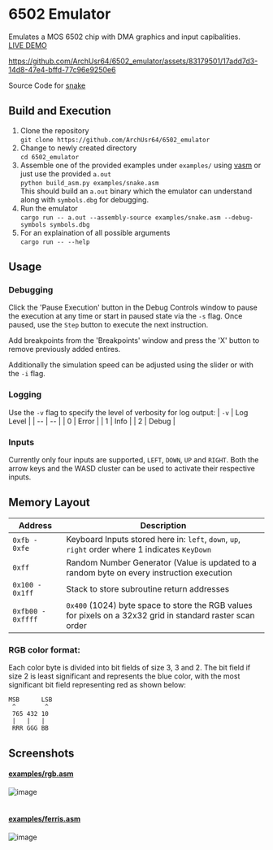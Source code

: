 # 6502 Emulator

Emulates a MOS 6502 chip with DMA graphics and input capibalities.  
[LIVE DEMO](https://archusr64.github.io/6502_emulator/)

https://github.com/ArchUsr64/6502_emulator/assets/83179501/17add7d3-14d8-47e4-bffd-77c96e9250e6  

Source Code for [snake](examples/snake.asm)

## Build and Execution
1. Clone the repository  
   `git clone https://github.com/ArchUsr64/6502_emulator`
2. Change to newly created directory  
   `cd 6502_emulator`
4. Assemble one of the provided examples under `examples/` using [vasm](http://www.compilers.de/vasm.html) or just use the provided `a.out`  
   `python build_asm.py examples/snake.asm`  
   This should build an `a.out` binary which the emulator can understand along with `symbols.dbg` for debugging.
5. Run the emulator  
   `cargo run -- a.out --assembly-source examples/snake.asm --debug-symbols symbols.dbg`
6. For an explaination of all possible arguments  
   `cargo run -- --help`

## Usage
### Debugging
Click the 'Pause Execution' button in the Debug Controls window to pause the execution at any time or start in paused state via the `-s` flag.
Once paused, use the `Step` button to execute the next instruction.

Add breakpoints from the 'Breakpoints' window and press the 'X' button to remove previously added entires.

Additionally the simulation speed can be adjusted using the slider or with the `-i` flag.

### Logging
Use the `-v` flag to specify the level of verbosity for log output:
| `-v` | Log Level |
| -- | -- |
| 0 | Error |
| 1 | Info |
| 2 | Debug |
### Inputs
Currently only four inputs are supported, `LEFT`, `DOWN`, `UP` and `RIGHT`. Both the arrow keys and the WASD cluster can be used to activate their respective inputs.

## Memory Layout  
| Address | Description |
| -- | -- |
| `0xfb - 0xfe` | Keyboard Inputs stored here in: `left`, `down`, `up`, `right` order where 1 indicates `KeyDown` |
| `0xff` | Random Number Generator (Value is updated to a random byte on every instruction execution |
| `0x100 - 0x1ff` | Stack to store subroutine return addresses |
| `0xfb00 - 0xffff` | `0x400` (1024) byte space to store the RGB values for pixels on a 32x32 grid in standard raster scan order | 

### RGB color format:
Each color byte is divided into bit fields of size 3, 3 and 2. The bit field if size 2 is least significant and represents the blue color, with the most significant bit field representing red as shown below:
```
MSB      LSB
 ^        ^
 765 432 10
 |   |   |
 RRR GGG BB
```

## Screenshots
#### [examples/rgb.asm](examples/rgb.asm)  
![image](https://github.com/ArchUsr64/6502_emulator/assets/83179501/9a6a5d93-d806-431a-af00-5bded1c93793)  
<br>
#### [examples/ferris.asm](examples/ferris.asm)  
![image](https://github.com/ArchUsr64/6502_emulator/assets/83179501/8fcb2804-92d0-43a3-abd1-ef00b96d773d)
